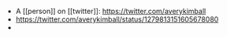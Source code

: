 - A [[person]] on [[twitter]]: https://twitter.com/averykimball
- https://twitter.com/averykimball/status/1279813151605678080
- 
